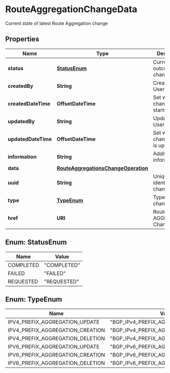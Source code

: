 

# RouteAggregationChangeData

Current state of latest Route Aggregation change

## Properties

| Name | Type | Description | Notes |
|------------ | ------------- | ------------- | -------------|
|**status** | [**StatusEnum**](#StatusEnum) | Current outcome of the change flow |  [optional] |
|**createdBy** | **String** | Created by User Key |  [optional] |
|**createdDateTime** | **OffsetDateTime** | Set when change flow starts |  [optional] |
|**updatedBy** | **String** | Updated by User Key |  [optional] |
|**updatedDateTime** | **OffsetDateTime** | Set when change object is updated |  [optional] |
|**information** | **String** | Additional information |  [optional] |
|**data** | [**RouteAggregationsChangeOperation**](RouteAggregationsChangeOperation.md) |  |  [optional] |
|**uuid** | **String** | Uniquely identifies a change |  |
|**type** | [**TypeEnum**](#TypeEnum) | Type of change |  |
|**href** | **URI** | Route AGGREGATION Change URI |  [optional] |



## Enum: StatusEnum

| Name | Value |
|---- | -----|
| COMPLETED | &quot;COMPLETED&quot; |
| FAILED | &quot;FAILED&quot; |
| REQUESTED | &quot;REQUESTED&quot; |



## Enum: TypeEnum

| Name | Value |
|---- | -----|
| IPV4_PREFIX_AGGREGATION_UPDATE | &quot;BGP_IPv4_PREFIX_AGGREGATION_UPDATE&quot; |
| IPV4_PREFIX_AGGREGATION_CREATION | &quot;BGP_IPv4_PREFIX_AGGREGATION_CREATION&quot; |
| IPV4_PREFIX_AGGREGATION_DELETION | &quot;BGP_IPv4_PREFIX_AGGREGATION_DELETION&quot; |
| IPV6_PREFIX_AGGREGATION_UPDATE | &quot;BGP_IPv6_PREFIX_AGGREGATION_UPDATE&quot; |
| IPV6_PREFIX_AGGREGATION_CREATION | &quot;BGP_IPv6_PREFIX_AGGREGATION_CREATION&quot; |
| IPV6_PREFIX_AGGREGATION_DELETION | &quot;BGP_IPv6_PREFIX_AGGREGATION_DELETION&quot; |



